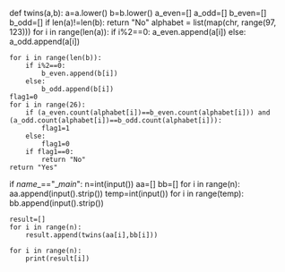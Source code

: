 def twins(a,b):
    a=a.lower()
    b=b.lower()
    a_even=[]
    a_odd=[]
    b_even=[]
    b_odd=[]
    if len(a)!=len(b):
        return "No"
    alphabet = list(map(chr, range(97, 123)))
    for i in range(len(a)):
        if i%2==0:
            a_even.append(a[i])
        else:
            a_odd.append(a[i])
    
    for i in range(len(b)):
        if i%2==0:
            b_even.append(b[i])
        else:
            b_odd.append(b[i])
    flag1=0
    for i in range(26):
        if (a_even.count(alphabet[i])==b_even.count(alphabet[i])) and (a_odd.count(alphabet[i])==b_odd.count(alphabet[i])):
            flag1=1
        else:
            flag1=0
        if flag1==0:
            return "No"
    return "Yes"

if _name__=="__main_":
    n=int(input())
    aa=[]
    bb=[]
    for i in range(n):
        aa.append(input().strip())
    temp=int(input())
    for i in range(temp):
        bb.append(input().strip())
    
    result=[]
    for i in range(n):
        result.append(twins(aa[i],bb[i]))
    
    for i in range(n):
        print(result[i])
